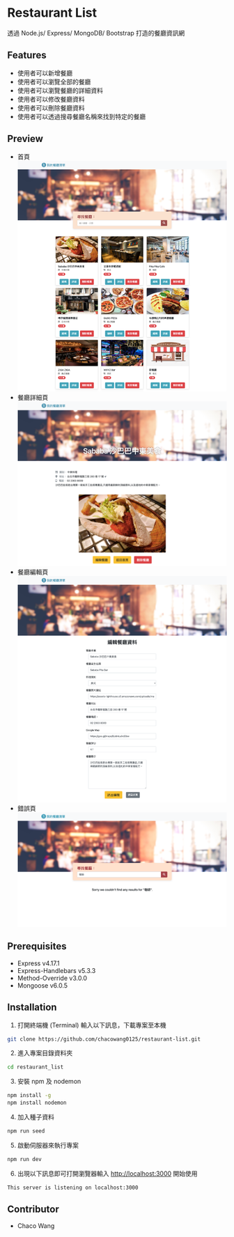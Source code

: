 # Restaurant List

透過 Node.js/ Express/ MongoDB/ Bootstrap 打造的餐廳資訊網

## Features

- 使用者可以新增餐廳
- 使用者可以瀏覽全部的餐廳
- 使用者可以瀏覽餐廳的詳細資料
- 使用者可以修改餐廳資料
- 使用者可以刪除餐廳資料
- 使用者可以透過搜尋餐廳名稱來找到特定的餐廳

## Preview

- 首頁
  ![image](https://github.com/chacowang0125/restaurant-list/blob/main/public/img/index-page.png)
- 餐廳詳細頁
  ![image](https://github.com/chacowang0125/restaurant-list/blob/main/public/img/detail-page.png)
- 餐廳編輯頁
  ![image](https://github.com/chacowang0125/restaurant-list/blob/main/public/img/edit-page.png)
- 錯誤頁
  ![image](https://github.com/chacowang0125/restaurant-list/blob/main/public/img/error.png)

## Prerequisites

- Express v4.17.1
- Express-Handlebars v5.3.3
- Method-Override v3.0.0
- Mongoose v6.0.5


## Installation

1. 打開終端機 (Terminal) 輸入以下訊息，下載專案至本機

```bash
git clone https://github.com/chacowang0125/restaurant-list.git
```

2.  進入專案目錄資料夾

```bash
cd restaurant_list
```

3. 安裝 npm 及 nodemon

```bash
npm install -g
npm install nodemon
```

4. 加入種子資料

```bash
npm run seed
```

5.  啟動伺服器來執行專案

```bash
npm run dev
```

6.  出現以下訊息即可打開瀏覽器輸入 [http://localhost:3000](http://localhost:3000/) 開始使用

```bash
This server is listening on localhost:3000
```

## Contributor

- Chaco Wang
